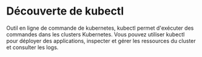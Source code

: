 # Découverte de kubectl

Outil en ligne de commande de kubernetes, kubectl permet d'exécuter des commandes dans les clusters Kubernetes. Vous pouvez utiliser kubectl pour déployer des applications, inspecter et gérer les ressources du cluster et consulter les logs.

